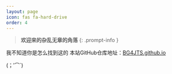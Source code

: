 ```yaml
---
layout: page
icon: fas fa-hard-drive
order: 4
---
```

>**欢迎来的杂乱无章的角落**
{: .prompt-info }


我不知道你是怎么找到这的
本站GitHub仓库地址：[BG4JTS.github.io](https://github.com/BG4JTS/BG4JTS.github.io)

(；′⌒`)
